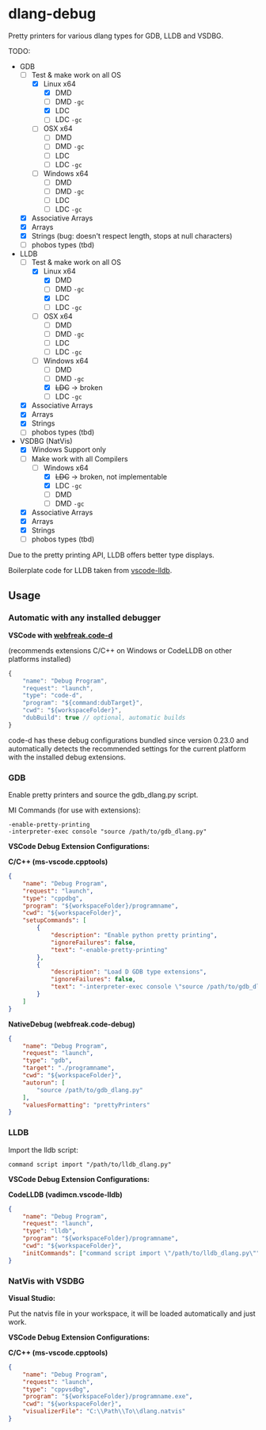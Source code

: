 # dlang-debug

Pretty printers for various dlang types for GDB, LLDB and VSDBG.

TODO:
- GDB
  - [ ] Test & make work on all OS
    - [x] Linux x64
    	- [x] DMD
    	- [ ] DMD `-gc`
    	- [x] LDC
    	- [ ] LDC `-gc`
    - [ ] OSX x64
    	- [ ] DMD
    	- [ ] DMD `-gc`
    	- [ ] LDC
    	- [ ] LDC `-gc`
    - [ ] Windows x64
    	- [ ] DMD
    	- [ ] DMD `-gc`
    	- [ ] LDC
    	- [ ] LDC `-gc`
  - [x] Associative Arrays
  - [x] Arrays
  - [x] Strings (bug: doesn't respect length, stops at null characters)
  - [ ] phobos types (tbd)
- LLDB
  - [ ] Test & make work on all OS
    - [x] Linux x64
    	- [x] DMD
    	- [ ] DMD `-gc`
    	- [x] LDC
    	- [ ] LDC `-gc`
    - [ ] OSX x64
    	- [ ] DMD
    	- [ ] DMD `-gc`
    	- [ ] LDC
    	- [ ] LDC `-gc`
    - [ ] Windows x64
    	- [ ] DMD
    	- [ ] DMD `-gc`
    	- [x] ~~LDC~~ -> broken
    	- [ ] LDC `-gc`
  - [x] Associative Arrays
  - [x] Arrays
  - [x] Strings
  - [ ] phobos types (tbd)
- VSDBG (NatVis)
  - [x] Windows Support only
  - [ ] Make work with all Compilers
    - [ ] Windows x64
      - [x] ~~LDC~~ -> broken, not implementable
      - [x] LDC `-gc`
      - [ ] DMD
      - [ ] DMD `-gc`
  - [x] Associative Arrays
  - [x] Arrays
  - [x] Strings
  - [ ] phobos types (tbd)

Due to the pretty printing API, LLDB offers better type displays.

Boilerplate code for LLDB taken from [vscode-lldb](https://github.com/vadimcn/vscode-lldb).

## Usage

### Automatic with any installed debugger

**VSCode with [webfreak.code-d](https://marketplace.visualstudio.com/items?itemName=webfreak.code-d)**

(recommends extensions C/C++ on Windows or CodeLLDB on other platforms installed)

```js
{
	"name": "Debug Program",
	"request": "launch",
	"type": "code-d",
	"program": "${command:dubTarget}",
	"cwd": "${workspaceFolder}",
	"dubBuild": true // optional, automatic builds
}
```

code-d has these debug configurations bundled since version 0.23.0 and automatically detects the recommended settings for the current platform with the installed debug extensions.

### GDB

Enable pretty printers and source the gdb_dlang.py script.

MI Commands (for use with extensions):

```
-enable-pretty-printing
-interpreter-exec console "source /path/to/gdb_dlang.py"
```

**VSCode Debug Extension Configurations:**

**C/C++ (ms-vscode.cpptools)**

```json
{
	"name": "Debug Program",
	"request": "launch",
	"type": "cppdbg",
	"program": "${workspaceFolder}/programname",
	"cwd": "${workspaceFolder}",
	"setupCommands": [
		{
			"description": "Enable python pretty printing",
			"ignoreFailures": false,
			"text": "-enable-pretty-printing"
		},
		{
			"description": "Load D GDB type extensions",
			"ignoreFailures": false,
			"text": "-interpreter-exec console \"source /path/to/gdb_dlang.py\""
		}
	]
}
```

**NativeDebug (webfreak.code-debug)**

```json
{
	"name": "Debug Program",
	"request": "launch",
	"type": "gdb",
	"target": "./programname",
	"cwd": "${workspaceFolder}",
	"autorun": [
		"source /path/to/gdb_dlang.py"
	],
	"valuesFormatting": "prettyPrinters"
}
```

### LLDB

Import the lldb script:

```
command script import "/path/to/lldb_dlang.py"
```

**VSCode Debug Extension Configurations:**

**CodeLLDB (vadimcn.vscode-lldb)**

```json
{
	"name": "Debug Program",
	"request": "launch",
	"type": "lldb",
	"program": "${workspaceFolder}/programname",
	"cwd": "${workspaceFolder}",
	"initCommands": ["command script import \"/path/to/lldb_dlang.py\""]
}
```

### NatVis with VSDBG

**Visual Studio:**

Put the natvis file in your workspace, it will be loaded automatically and just work.

**VSCode Debug Extension Configurations:**

**C/C++ (ms-vscode.cpptools)**

```json
{
	"name": "Debug Program",
	"request": "launch",
	"type": "cppvsdbg",
	"program": "${workspaceFolder}/programname.exe",
	"cwd": "${workspaceFolder}",
	"visualizerFile": "C:\\Path\\To\\dlang.natvis"
}
```

